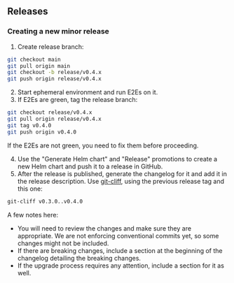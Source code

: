 ## Releases

### Creating a new minor release

1. Create release branch:

```bash
git checkout main
git pull origin main
git checkout -b release/v0.4.x
git push origin release/v0.4.x
```

2. Start ephemeral environment and run E2Es on it.
3. If E2Es are green, tag the release branch:

```bash
git checkout release/v0.4.x
git pull origin release/v0.4.x
git tag v0.4.0
git push origin v0.4.0
```

If the E2Es are not green, you need to fix them before proceeding.

4. Use the "Generate Helm chart" and "Release" promotions to create a new Helm chart and push it to a release in GitHub.
5. After the release is published, generate the changelog for it and add it in the release description. Use [git-cliff](https://github.com/orhun/git-cliff), using the previous release tag and this one:

```bash
git-cliff v0.3.0..v0.4.0
```

A few notes here:
- You will need to review the changes and make sure they are appropriate. We are not enforcing conventional commits yet, so some changes might not be included.
- If there are breaking changes, include a section at the beginning of the changelog detailing the breaking changes.
- If the upgrade process requires any attention, include a section for it as well.
